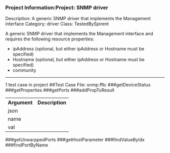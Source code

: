 ### Project Information:Project: SNMP driver
Description: A generic SNMP driver that implements the Management interface
Category: driver
Class: TestedBySpirent

A generic SNMP driver that implements the Management interface and requires the following
resource properties:
* ipAddress (optional, but either ipAddress or Hostname must be specified)
* Hostname (optional, but either ipAddress or Hostname must be specified)
* community

 ----
1 test case in project
##Test Case File: snmp.fftc
###getDeviceStatus
###getProperties
###getPorts
###addPropToResult
<table><tr><th>Argument</th><th>Description</th></tr>
<tr><td>json</td><tr></tr>
<tr><td>name</td><tr></tr>
<tr><td>val</td><tr></tr></table>

###getUnwarppedPorts
###getHostParameter
###findValueByIdx
###findPortByName